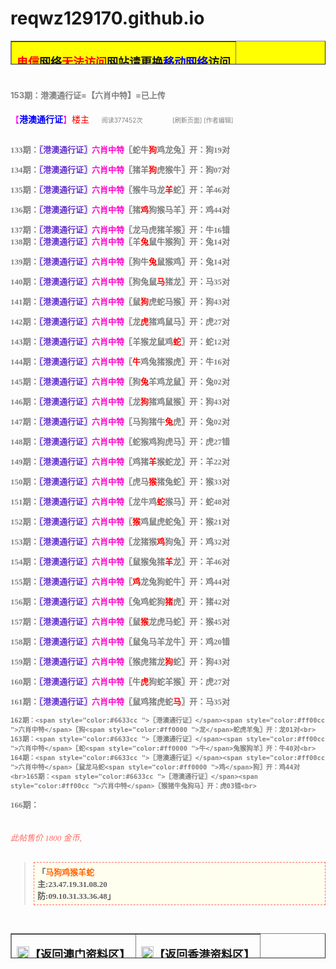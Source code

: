 # reqwz129170.github.io




<!DOCTYPE html>
<html lang="en">
<head>
<meta charset="UTF-8">
<meta name="viewport" content="width=device-width, initial-scale=1.0">
<title>新澳彩</title>
<style>
       .oute {
        position: relative; /* 使内部绝对定位的元素基于此元素定位 */
        width: 1800px;
        height: 30px;
        border: 1px solid black;
    }
    .inner {
        position: absolute; /* 绝对定位 */
        top: 10; /* 距顶部0距离 */
        right:20; /* 距右边0距离 */
        width: 200px;
        height: 30px;
		z-index: 10;
    }
	.red-text{
		color:#FF6961;
	}
	.dashed-border{
		border: 1px dashed #FF6961;
		padding: 5px;
		background-color: #FFFFF0;
	}
</style>
</head>
<body>
<div><table border="1" width="100%" <span="" style="background-color: #FFFF00" height="38">
	<tbody><tr>
		<td>
		<p align="center"><b><font size="4">
		<font color="#FF0000">电信</font>网络<font color="#FF0000">无法访问</font>网站请更换<font color="#0000FF">移动网络</font>访问</font></b></p></td>
	</tr>
</tbody></table>
</div>
<td><div style="margin-top: 10px;margin-bottom: 10px;font-size: 14px;">

<h1 >
<font size="2" color="#808080">153期：港澳通行证=【六肖中特】=已上传</font></a></h1>


</div>
</td>
<div class="clearfix f14 bigTit2">

</font>
    <div class="fl"><span style="color: #F0F">【<span style="color: #00F; font-weight:700">港澳通行证</span>】</span><span style="color:red">楼主</span>
<style>a.lsjl_txt { color: #f00;font-weight:700}a.lsjl_txt:hover { color: #00f;font-weight:700}a.lsjl_tx { color: #000;font-weight:700}a.lsjl_tx:hover { color: #00f;font-weight:700}</style>
&nbsp;&nbsp;&nbsp;&nbsp;<font color="#808080" size="1">阅读377452次&nbsp;&nbsp;&nbsp;&nbsp;&nbsp;&nbsp;&nbsp;&nbsp;&nbsp;&nbsp;&nbsp;&nbsp;&nbsp;&nbsp;&nbsp;&nbsp;&nbsp;[刷新页面] [作者编辑]
        <div class="inner"></div>
    </div>
</div>
<div  ><b><font size="2"><font face="宋体 "><br>

133期：<span style="color:#6633cc ">〖港澳通行证〗</span><span style="color:#ff00cc ">六肖中特</span>〖蛇牛<span style="color:#ff0000 ">狗</span>鸡龙兔〗开：狗19对<br>

134期：<span style="color:#6633cc ">〖港澳通行证〗</span><span style="color:#ff00cc ">六肖中特</span>〖猪羊<span style="color:#ff0000 ">狗</span>虎猴牛〗开：狗07对<br>

135期：<span style="color:#6633cc ">〖港澳通行证〗</span><span style="color:#ff00cc ">六肖中特</span>〖猴牛马龙<span style="color:#ff0000 ">羊</span>蛇〗开：羊46对<br>

136期：<span style="color:#6633cc ">〖港澳通行证〗</span><span style="color:#ff00cc ">六肖中特</span>〖猪<span style="color:#ff0000 ">鸡</span>狗猴马羊〗开：鸡44对<br>

137期：<span style="color:#6633cc ">〖港澳通行证〗</span><span style="color:#ff00cc ">六肖中特</span>〖龙马虎猪羊猴〗开：牛16错<br>
138期：<span style="color:#6633cc ">〖港澳通行证〗</span><span style="color:#ff00cc ">六肖中特</span>〖羊<span style="color:#ff0000 ">兔</span>鼠牛猴狗〗开：兔14对<br>

139期：<span style="color:#6633cc ">〖港澳通行证〗</span><span style="color:#ff00cc ">六肖中特</span>〖狗牛<span style="color:#ff0000 ">兔</span>鼠猴鸡〗开：兔14对<br>

140期：<span style="color:#6633cc ">〖港澳通行证〗</span><span style="color:#ff00cc ">六肖中特</span>〖狗兔鼠<span style="color:#ff0000 ">马</span>猪龙〗开：马35对<br>

141期：<span style="color:#6633cc ">〖港澳通行证〗</span><span style="color:#ff00cc ">六肖中特</span>〖鼠<span style="color:#ff0000 ">狗</span>虎蛇马猴〗开：狗43对<br>

142期：<span style="color:#6633cc ">〖港澳通行证〗</span><span style="color:#ff00cc ">六肖中特</span>〖龙<span style="color:#ff0000 ">虎</span>猪鸡鼠马〗开：虎27对<br>

143期：<span style="color:#6633cc ">〖港澳通行证〗</span><span style="color:#ff00cc ">六肖中特</span>〖羊猴龙鼠鸡<span style="color:#ff0000 ">蛇</span>〗开：蛇12对<br>

144期：<span style="color:#6633cc ">〖港澳通行证〗</span><span style="color:#ff00cc ">六肖中特</span>〖<span style="color:#ff0000 ">牛</span>鸡兔猪猴虎〗开：牛16对<br>

145期：<span style="color:#6633cc ">〖港澳通行证〗</span><span style="color:#ff00cc ">六肖中特</span>〖狗<span style="color:#ff0000 ">兔</span>羊鸡龙鼠〗开：兔02对<br>

146期：<span style="color:#6633cc ">〖港澳通行证〗</span><span style="color:#ff00cc ">六肖中特</span>〖龙<span style="color:#ff0000 ">狗</span>猪鸡鼠猴〗开：狗43对<br>


147期：<span style="color:#6633cc ">〖港澳通行证〗</span><span style="color:#ff00cc ">六肖中特</span>〖马狗猪牛<span style="color:#ff0000 ">兔</span>虎〗开：兔02对<br>

148期：<span style="color:#6633cc ">〖港澳通行证〗</span><span style="color:#ff00cc ">六肖中特</span>〖蛇猴鸡狗虎马〗开：虎27错<br>

149期：<span style="color:#6633cc ">〖港澳通行证〗</span><span style="color:#ff00cc ">六肖中特</span>〖鸡猪<span style="color:#ff0000 ">羊</span>猴蛇龙〗开：羊22对<br>

150期：<span style="color:#6633cc ">〖港澳通行证〗</span><span style="color:#ff00cc ">六肖中特</span>〖虎马<span style="color:#ff0000 ">猴</span>猪兔蛇〗开：猴33对<br>

151期：<span style="color:#6633cc ">〖港澳通行证〗</span><span style="color:#ff00cc ">六肖中特</span>〖龙牛鸡<span style="color:#ff0000 ">蛇</span>猴马〗开：蛇48对<br>

152期：<span style="color:#6633cc ">〖港澳通行证〗</span><span style="color:#ff00cc ">六肖中特</span>〖<span style="color:#ff0000 ">猴</span>鸡鼠虎蛇兔〗开：猴21对<br>

153期：<span style="color:#6633cc ">〖港澳通行证〗</span><span style="color:#ff00cc ">六肖中特</span>〖龙猪猴<span style="color:#ff0000 ">鸡</span>狗兔〗开：鸡32对<br>

154期：<span style="color:#6633cc ">〖港澳通行证〗</span><span style="color:#ff00cc ">六肖中特</span>〖鼠猴兔猪<span style="color:#ff0000 ">羊</span>龙〗开：羊46对<br>

155期：<span style="color:#6633cc ">〖港澳通行证〗</span><span style="color:#ff00cc ">六肖中特</span>〖<span style="color:#ff0000 ">鸡</span>龙兔狗蛇牛〗开：鸡44对<br>

156期：<span style="color:#6633cc ">〖港澳通行证〗</span><span style="color:#ff00cc ">六肖中特</span>〖兔鸡蛇狗<span style="color:#ff0000 ">猪</span>虎〗开：猪42对<br>


157期：<span style="color:#6633cc ">〖港澳通行证〗</span><span style="color:#ff00cc ">六肖中特</span>〖鼠<span style="color:#ff0000 ">猴</span>龙虎马蛇〗开：猴45对<br>

158期：<span style="color:#6633cc ">〖港澳通行证〗</span><span style="color:#ff00cc ">六肖中特</span>〖鼠兔马羊龙牛〗开：鸡20错<br>

159期：<span style="color:#6633cc ">〖港澳通行证〗</span><span style="color:#ff00cc ">六肖中特</span>〖猴虎猪龙<span style="color:#ff0000 ">狗</span>蛇〗开：狗43对<br>

160期：<span style="color:#6633cc ">〖港澳通行证〗</span><span style="color:#ff00cc ">六肖中特</span>〖牛<span style="color:#ff0000 ">虎</span>狗蛇羊猴〗开：虎27对<br>

161期：<span style="color:#6633cc ">〖港澳通行证〗</span><span style="color:#ff00cc ">六肖中特</span>〖鼠鸡猪虎蛇<span style="color:#ff0000 ">马</span>〗开：马35对<br>

	162期：<span style="color:#6633cc ">〖港澳通行证〗</span><span style="color:#ff00cc ">六肖中特</span>〖狗<span style="color:#ff0000 ">龙</span>蛇虎羊兔〗开：龙01对<br>
	163期：<span style="color:#6633cc ">〖港澳通行证〗</span><span style="color:#ff00cc ">六肖中特</span>〖蛇<span style="color:#ff0000 ">牛</span>兔猴狗羊〗开：牛40对<br>
	164期：<span style="color:#6633cc ">〖港澳通行证〗</span><span style="color:#ff00cc ">六肖中特</span>〖鼠龙马蛇<span style="color:#ff0000 ">鸡</span>狗〗开：鸡44对<br>165期：<span style="color:#6633cc ">〖港澳通行证〗</span><span style="color:#ff00cc ">六肖中特</span>〖猴猪牛兔狗马〗开：虎03错<br>
166期：<br>
<br><!--已打开	  「」-->
	<h6 class="quote"><span class="red-text" style="font-size: 13px;">此帖售价 1800 金币,</span>
</h6><blockquote class="blockquote"><div class="dashed-border">
		<b>「<span style="color:#ff6600 ">马狗鸡猴羊蛇  </span><br>
			主:23.47.19.31.08.20    <br>
			防:09.10.31.33.36.48」<br></b></div></blockquote><br></font></font></b></div>
<table id="nav-tab" border="1" width="360" height="40">
	<tbody><tr>
		<td width="50%">
		<p align="center">
		<img border="0" src="http://tu-pian.com/am.gif" width="20" height="20"><b><a href="index.php"><font size="4"><span style="text-decoration: none">【返回澳门资料区】</span></font></a></b></p></td>
		<td width="50%">
		<p align="center">
		<img border="0" src="http://tu-pian.com/xg.gif" width="20" height="20"><b><a href="index.php?fid=4"><font size="4"><span style="text-decoration: none">【返回香港资料区】</span></font></a></b></p></td>
	</tr>
</tbody></table></body>
</html>

</body>
</html>

